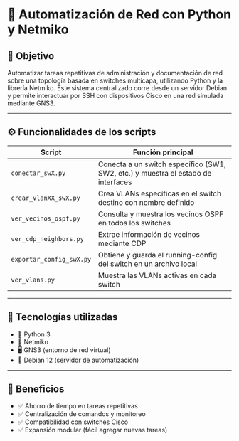 # 📡 Automatización de Red con Python y Netmiko

## 🎯 Objetivo

Automatizar tareas repetitivas de administración y documentación de red sobre una topología basada en switches multicapa, utilizando Python y la librería Netmiko. Este sistema centralizado corre desde un servidor Debian y permite interactuar por SSH con dispositivos Cisco en una red simulada mediante GNS3.

---

## ⚙️ Funcionalidades de los scripts

| Script                        | Función principal                                                                 |
|------------------------------|------------------------------------------------------------------------------------|
| `conectar_swX.py`            | Conecta a un switch específico (SW1, SW2, etc.) y muestra el estado de interfaces |
| `crear_vlanXX_swX.py`        | Crea VLANs específicas en el switch destino con nombre definido                   |
| `ver_vecinos_ospf.py`        | Consulta y muestra los vecinos OSPF en todos los switches                         |
| `ver_cdp_neighbors.py`       | Extrae información de vecinos mediante CDP                                        |
| `exportar_config_swX.py`     | Obtiene y guarda el running-config del switch en un archivo local                 |
| `ver_vlans.py`               | Muestra las VLANs activas en cada switch                                          |

---

## 📌 Tecnologías utilizadas

- 🐍 Python 3
- 🔌 Netmiko
- 🖥️ GNS3 (entorno de red virtual)
- 🐧 Debian 12 (servidor de automatización)

---

## 🧠 Beneficios

- ✅ Ahorro de tiempo en tareas repetitivas
- ✅ Centralización de comandos y monitoreo
- ✅ Compatibilidad con switches Cisco
- ✅ Expansión modular (fácil agregar nuevas tareas)

